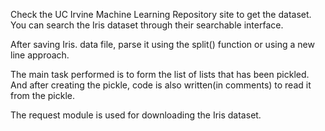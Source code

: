 Check the UC Irvine Machine Learning Repository site to get the dataset. You can search the Iris dataset through their searchable interface.

After saving Iris. data file, parse it using the split() function or using a new line approach.

The main task performed is to form the list of lists that has been pickled. And after creating the pickle, code is also written(in comments) to read it from the pickle. 

The request module is used for downloading the Iris dataset.
